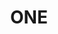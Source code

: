 ---
title: "ONE"
url: /karachi/one-the-north-walk-shop-f-13-f-14-and-f-15-on-first-floor-block-c-north-nazimabad-town/
shop: clothes
---